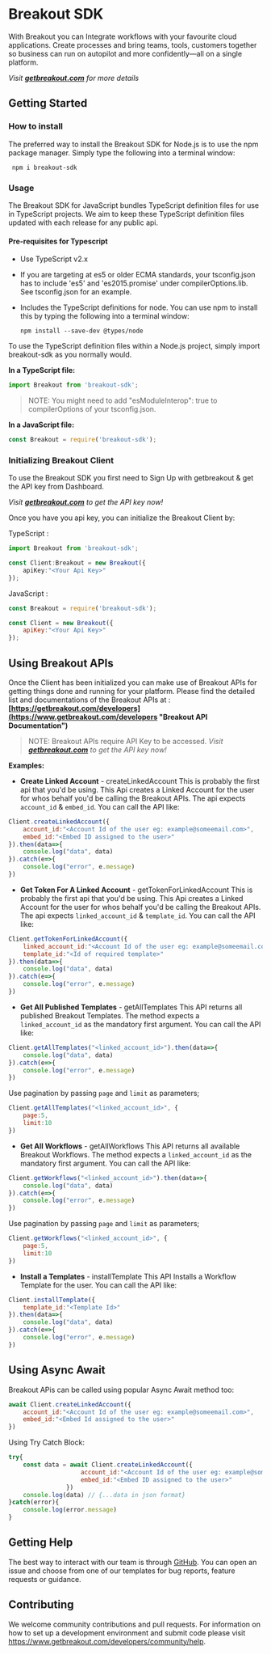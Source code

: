 # Breakout SDK

With Breakout you can Integrate workflows with your favourite cloud applications. Create processes and bring teams, tools, customers together so business can run on autopilot and more confidently—all on a single platform. 

_Visit **[getbreakout.com](https://www.getbreakout.com "Breakout Home")** for more details_



## Getting Started

### How to install

The preferred way to install the Breakout SDK for Node.js is to use the npm package manager. Simply type the following into a terminal window:

~~~
 npm i breakout-sdk 
~~~

### Usage

The Breakout SDK for JavaScript bundles TypeScript definition files for use in TypeScript projects. We aim to keep these TypeScript definition files updated with each release for any public api.

#### **Pre-requisites for Typescript**

* Use TypeScript v2.x
* If you are targeting at es5 or older ECMA standards, your tsconfig.json has to include 'es5' and 'es2015.promise' under compilerOptions.lib. See tsconfig.json for an example.
* Includes the TypeScript definitions for node. You can use npm to install this by typing the following into a terminal window:

    ~~~
    npm install --save-dev @types/node
    ~~~

To use the TypeScript definition files within a Node.js project, simply import breakout-sdk as you normally would.

**In a TypeScript file:**

```TypeScript
import Breakout from 'breakout-sdk';
```

>NOTE: You might need to add "esModuleInterop": true to compilerOptions of your tsconfig.json.


**In a JavaScript file:**
```JavaScript
const Breakout = require('breakout-sdk');
```

### Initializing Breakout Client
To use the Breakout SDK you first need to Sign Up with getbreakout & get the API key from Dashboard.

_Visit **[getbreakout.com](https://www.getbreakout.com "Breakout Home")** to get the API key now!_

Once you have you api key, you can initialize the Breakout Client by:


TypeScript :
```TypeScript
import Breakout from 'breakout-sdk';

const Client:Breakout = new Breakout({
    apiKey:"<Your Api Key>"
});
```

JavaScript :
```JavaScript
const Breakout = require('breakout-sdk');

const Client = new Breakout({
    apiKey:"<Your Api Key>"
});
```

## Using Breakout APIs

Once the Client has been initialized you can make use of Breakout APIs for getting things done and running for your platform. Please find the detailed list and documentations of the Breakout APIs at : **[https://getbreakout.com/developers](https://www.getbreakout.com/developers "Breakout API Documentation")**

>NOTE: Breakout APIs require API Key to be accessed. _Visit **[getbreakout.com](https://www.getbreakout.com "Breakout Home")** to get the API key now!_


**Examples:**

* **Create Linked Account** - createLinkedAccount
This is probably the first api that you'd be using. This Api creates a Linked Account for the user for whos behalf you'd be calling the Breakout APIs. The api expects ```account_id``` & ```embed_id```. You can call the API like: 

```JavaScript
Client.createLinkedAccount({
    account_id:"<Account Id of the user eg: example@someemail.com>",
    embed_id:"<Embed ID assigned to the user>"
}).then(data=>{
    console.log("data", data)
}).catch(e=>{
    console.log("error", e.message)
})
```

* **Get Token For A Linked Account** - getTokenForLinkedAccount
This is probably the first api that you'd be using. This Api creates a Linked Account for the user for whos behalf you'd be calling the Breakout APIs. The api expects ```linked_account_id``` & ```template_id```. You can call the API like: 

```JavaScript
Client.getTokenForLinkedAccount({
    linked_account_id:"<Account Id of the user eg: example@someemail.com>",
    template_id:"<Id of required template>"
}).then(data=>{
    console.log("data", data)
}).catch(e=>{
    console.log("error", e.message)
})
```

* **Get All Published Templates** - getAllTemplates
This API returns all published Breakout Templates. The method expects a ```linked_account_id``` as the mandatory first argument. You can call the API like: 
```JavaScript
Client.getAllTemplates("<linked_account_id>").then(data=>{
    console.log("data", data)
}).catch(e=>{
    console.log("error", e.message)
})
```
Use pagination by passing ```page``` and ```limit``` as parameters;
```JavaScript
Client.getAllTemplates("<linked_account_id>", {
    page:5,
    limit:10
})
```


* **Get All Workflows** - getAllWorkflows
This API returns all available Breakout Workflows. The method expects a ```linked_account_id``` as the mandatory first argument. You can call the API like: 
```JavaScript
Client.getWorkflows("<linked_account_id>").then(data=>{
    console.log("data", data)
}).catch(e=>{
    console.log("error", e.message)
})
```
Use pagination by passing ```page``` and ```limit``` as parameters;
```JavaScript
Client.getWorkflows("<linked_account_id>", {
    page:5,
    limit:10
})
```

* **Install a Templates** - installTemplate
This API Installs a Workflow Template for the user. You can call the API like:
```JavaScript
Client.installTemplate({
    template_id:"<Template Id>"
}).then(data=>{
    console.log("data", data)
}).catch(e=>{
    console.log("error", e.message)
})
```

## Using Async Await 

Breakout APis can be called using popular Async Await method too:

```JavaScript
await Client.createLinkedAccount({
    account_id:"<Account Id of the user eg: example@someemail.com>",
    embed_id:"<Embed Id assigned to the user>"
})
```

Using Try Catch Block: 

```JavaScript
try{
    const data = await Client.createLinkedAccount({
                    account_id:"<Account Id of the user eg: example@someemail.com>",
                    embed_id:"<Embed ID assigned to the user>"
                })
    console.log(data) // {...data in json format}
}catch(error){
    console.log(error.message)
}
```

## Getting Help

The best way to interact with our team is through [GitHub](https://github.com/Breakout-Embed/breakout-sdk "Breakout SDK GitHub"). You can open an issue and choose from one of our templates for bug reports, feature requests or guidance.

## Contributing

We welcome community contributions and pull requests. For information on how to set up a development environment and submit code please visit https://www.getbreakout.com/developers/community/help.

